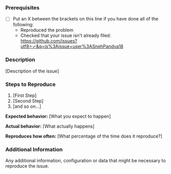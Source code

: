 ### Prerequisites

* [ ] Put an X between the brackets on this line if you have done all of the following:
    * Reproduced the problem
    * Checked that your issue isn't already filed: https://github.com/issues?utf8=✓&q=is%3Aissue+user%3ASnehPandya18
    
### Description

[Description of the issue]

### Steps to Reproduce

1. [First Step]
2. [Second Step]
3. [and so on...]

**Expected behavior:** [What you expect to happen]

**Actual behavior:** [What actually happens]

**Reproduces how often:** [What percentage of the time does it reproduce?]

### Additional Information

Any additional information, configuration or data that might be necessary to reproduce the issue.
